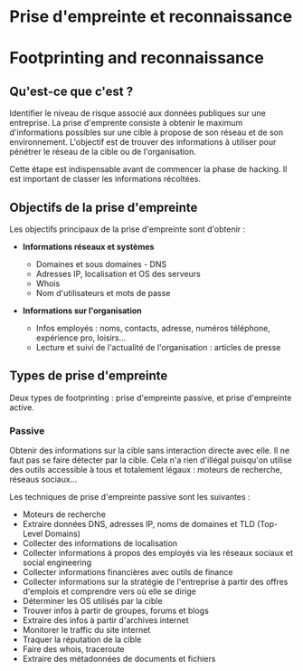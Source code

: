 # Prise d'empreinte et reconnaissance
# Footprinting and reconnaissance

## Qu'est-ce que c'est ?

Identifier le niveau de risque associé aux données publiques sur une entreprise. La prise d'emprente consiste à obtenir le maximum d'informations possibles sur une cible à propose de son réseau et de son environnement. L'objectif est de trouver des informations à utiliser pour pénétrer le réseau de la cible ou de l'organisation.  

Cette étape est indispensable avant de commencer la phase de hacking. Il est important de classer les informations récoltées.

## Objectifs de la prise d'empreinte

Les objectifs principaux de la prise d'empreinte sont d'obtenir :
* **Informations réseaux et systèmes**
	* Domaines et sous domaines - DNS
	* Adresses IP, localisation et OS des serveurs
	* Whois
	* Nom d'utilisateurs et mots de passe

* **Informations sur l'organisation**
	* Infos employés : noms, contacts, adresse, numéros téléphone, expérience pro, loisirs...
	* Lecture et suivi de l'actualité de l'organisation : articles de presse



## Types de prise d'empreinte

Deux types de footprinting : prise d'empreinte passive, et prise d'empreinte active.

### Passive

Obtenir des informations sur la cible sans interaction directe avec elle. Il ne faut pas se faire détecter par la cible. Cela n'a rien d'illégal puisqu'on utilise des outils accessible à tous et totalement légaux : moteurs de recherche, réseaus sociaux...  

Les techniques de prise d'empreinte passive sont les suivantes :
* Moteurs de recherche
* Extraire données DNS, adresses IP, noms de domaines et TLD (Top-Level Domains)
* Collecter des informations de localisation
* Collecter informations à propos des employés via les réseaux sociaux et social engineering
* Collecter informations financières avec outils de finance
* Collecter informations sur la stratégie de l'entreprise à partir des offres d'emplois et comprendre vers où elle se dirige
* Déterminer les OS utilisés par la cible
* Trouver infos à partir de groupes, forums et blogs
* Extraire des infos à partir d'archives internet
* Monitorer le traffic du site internet
* Traquer la réputation de la cible
* Faire des whois, traceroute
* Extraire des métadonnées de documents et fichiers


